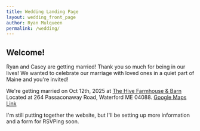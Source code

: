 ```yaml
---
title: Wedding Landing Page
layout: wedding_front_page
author: Ryan Mulqueen
permalink: /wedding/
---
```



## Welcome!

Ryan and Casey are getting married! Thank you so much for being in our lives! We wanted to celebrate our marriage with loved ones in a quiet part of Maine and you're invited! 

We're getting married on Oct 12th, 2025 at [The Hive Farmhouse & Barn](!https://www.thehiveweddings.com/)
Located at 264 Passaconaway Road, Waterford ME 04088. [Google Maps Link](!https://maps.app.goo.gl/5GBNpqGNGGZMkQxH9)


I'm still putting together the website, but I'll be setting up more information and a form for RSVPing soon.
